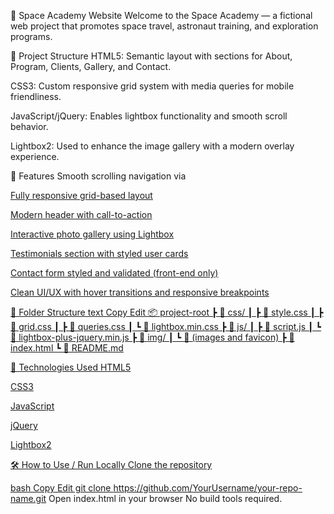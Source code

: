 🚀 Space Academy Website 
Welcome to the Space Academy — a fictional web project that promotes space travel, astronaut training, and exploration programs.

📁 Project Structure
HTML5: Semantic layout with sections for About, Program, Clients, Gallery, and Contact.

CSS3: Custom responsive grid system with media queries for mobile friendliness.

JavaScript/jQuery: Enables lightbox functionality and smooth scroll behavior.

Lightbox2: Used to enhance the image gallery with a modern overlay experience.



🔧 Features
Smooth scrolling navigation via <a href="#section-id">

Fully responsive grid-based layout

Modern header with call-to-action

Interactive photo gallery using Lightbox

Testimonials section with styled user cards

Contact form styled and validated (front-end only)

Clean UI/UX with hover transitions and responsive breakpoints



📂 Folder Structure
text
Copy
Edit
📦 project-root
 ┣ 📁 css/
 ┃ ┣ 📄 style.css
 ┃ ┣ 📄 grid.css
 ┃ ┣ 📄 queries.css
 ┃ ┗ 📄 lightbox.min.css
 ┣ 📁 js/
 ┃ ┣ 📄 script.js
 ┃ ┗ 📄 lightbox-plus-jquery.min.js
 ┣ 📁 img/
 ┃ ┗ 📄 (images and favicon)
 ┣ 📄 index.html
 ┗ 📄 README.md



📌 Technologies Used
HTML5

CSS3

JavaScript

jQuery

Lightbox2


🛠 How to Use / Run Locally
Clone the repository

bash
Copy
Edit
git clone https://github.com/YourUsername/your-repo-name.git
Open index.html in your browser
No build tools required.